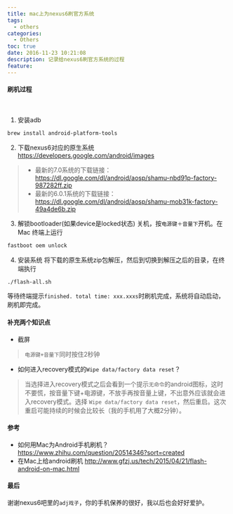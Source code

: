 ```yaml
---
title: mac上为nexus6刷官方系统
tags:
  - others
categories:
  - Others
toc: true
date: 2016-11-23 10:21:08
description: 记录给nexus6刷官方系统的过程
feature:
---
```


#### 刷机过程
​
1. 安装adb
``` bash
brew install android-platform-tools
```

2. 下载nexus6对应的原生系统
https://developers.google.com/android/images
>* 最新的7.0系统的下载链接：
https://dl.google.com/dl/android/aosp/shamu-nbd91p-factory-987282ff.zip
>* 最新的6.0.1系统的下载链接：
https://dl.google.com/dl/android/aosp/shamu-mob31k-factory-49a4de6b.zip

3. 解锁bootloader(如果device是locked状态)
关机，按`电源键＋音量下`开机。在Mac 终端上运行
``` bash
fastboot oem unlock
```
<!-- more -->
4. 安装系统
将下载的原生系统zip包解压，然后到切换到解压之后的目录，在终端执行
``` bash
./flash-all.sh
```
  等待终端提示`finished. total time: xxx.xxxs`时刷机完成，系统将自动启动，刷机即完成。
<!-- more -->

#### 补充两个知识点
* 截屏
>`电源键+音量下`同时按住2秒钟
* 如何进入recovery模式的`Wipe data/factory data reset`？
>当选择进入recovery模式之后会看到一个提示`无命令`的android图标，这时不要慌，按音量下键+电源键，不放手再按音量上键，不出意外应该就会进入recovery模式。选择 `Wipe data/factory data reset`，然后重启。这次重启可能持续的时候会比较长（我的手机用了大概2分钟）。

#### 参考
* 如何用Mac为Android手机刷机？
https://www.zhihu.com/question/20514346?sort=created
* 在Mac上给android刷机
http://www.gfzj.us/tech/2015/04/21/flash-android-on-mac.html

#### 最后
谢谢nexus6吧里的`adj戏子`，你的手机保养的很好，我以后也会好好爱护。
